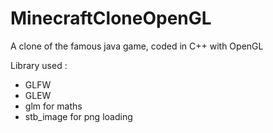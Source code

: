# MinecraftCloneOpenGL
A clone of the famous java game, coded in C++ with OpenGL

Library used :
- GLFW
- GLEW
- glm for maths
- stb_image for png loading
